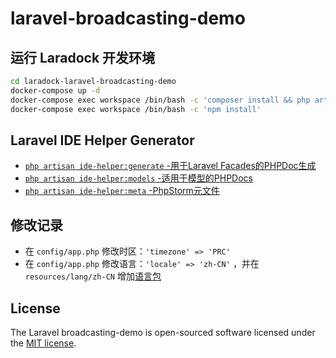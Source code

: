 # laravel-broadcasting-demo

## 运行 Laradock 开发环境
```bash
cd laradock-laravel-broadcasting-demo
docker-compose up -d
docker-compose exec workspace /bin/bash -c 'composer install && php artisan key:generate'
docker-compose exec workspace /bin/bash -c 'npm install'
```

## Laravel IDE Helper Generator

- [`php artisan ide-helper:generate` -用于Laravel Facades的PHPDoc生成](https://github.com/barryvdh/laravel-ide-helper#automatic-phpdoc-generation-for-laravel-facades)
- [`php artisan ide-helper:models` -适用于模型的PHPDocs](https://github.com/barryvdh/laravel-ide-helper#automatic-PHPDocs-for-models)
- [`php artisan ide-helper:meta` -PhpStorm元文件](https://github.com/barryvdh/laravel-ide-helper#phpstorm-meta-for-container-instances)

## 修改记录
* 在 `config/app.php` 修改时区：`'timezone' => 'PRC'` 
* 在 `config/app.php` 修改语言：`'locale' => 'zh-CN'` ，并在 `resources/lang/zh-CN` 增加[语言包](https://github.com/Laravel-Lang/lang)


## License
The Laravel broadcasting-demo is open-sourced software licensed under the [MIT license](https://opensource.org/licenses/MIT).
